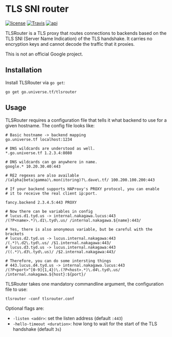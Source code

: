 # TLS SNI router

[![license](https://img.shields.io/github/license/google/tlsrouter.svg?maxAge=2592000)](https://github.com/google/tlsrouter/blob/master/LICENSE) [![Travis](https://img.shields.io/travis/google/tlsrouter.svg?maxAge=2592000)](https://travis-ci.org/google/tlsrouter)  [![api](https://img.shields.io/badge/api-unstable-red.svg)](https://godoc.org/go.universe.tf/tlsrouter)

TLSRouter is a TLS proxy that routes connections to backends based on the TLS SNI (Server Name Indication) of the TLS handshake. It carries no encryption keys and cannot decode the traffic that it proxies.

This is not an official Google project.

## Installation

Install TLSRouter via `go get`:

```shell
go get go.universe.tf/tlsrouter
```

## Usage

TLSRouter requires a configuration file that tells it what backend to
use for a given hostname. The config file looks like:

```
# Basic hostname -> backend mapping
go.universe.tf localhost:1234

# DNS wildcards are understood as well.
*.go.universe.tf 1.2.3.4:8080

# DNS wildcards can go anywhere in name.
google.* 10.20.30.40:443

# RE2 regexes are also available
/(alpha|beta|gamma)\.mon(itoring)?\.dave\.tf/ 100.200.100.200:443

# If your backend supports HAProxy's PROXY protocol, you can enable
# it to receive the real client ip:port.

fancy.backend 2.3.4.5:443 PROXY

# Now there can be variables in config
# lucus.d1.tyd.us -> internal.nakagawa.lucus:443
/(?P<name>.*)\.d1\.tyd\.us/ /internal.nakagawa.${name}:443/

# Yes, there is also anonymous variable, but be careful with the brackets
# lucus.d2.tyd.us -> lucus.internal.nakagawa:443
/(.*)\.d2\.tyd\.us/ /$1.internal.nakagawa:443/
# lucus.d3.tyd.us -> lucus.internal.nakagawa:443
/((.*)\.d3\.tyd\.us)/ /$2.internal.nakagawa:443/

# Therefore, you can do some intersting things
# 443.lucus.d4.tyd.us -> internal.nakagawa.lucus:443
/(?P<port>^[0-9]{1,4})\.(?P<host>.*)\.d4\.tyd\.us/ /internal.nakagawa.${host}:${port}/
```

TLSRouter takes one mandatory commandline argument, the configuration file to use:

```shell
tlsrouter -conf tlsrouter.conf
```

Optional flags are:

 * `-listen <addr>`: set the listen address (default `:443`)
 * `-hello-timeout <duration>`: how long to wait for the start of the
   TLS handshake (default `3s`)
